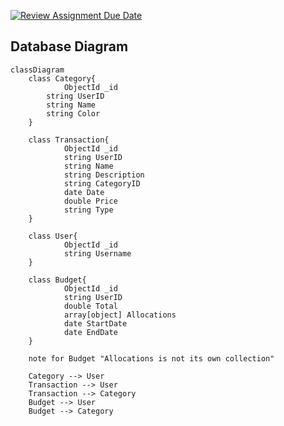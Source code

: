 [![Review Assignment Due Date](https://classroom.github.com/assets/deadline-readme-button-22041afd0340ce965d47ae6ef1cefeee28c7c493a6346c4f15d667ab976d596c.svg)](https://classroom.github.com/a/uL0-klqZ)
## Database Diagram
```mermaid
classDiagram
    class Category{
		    ObjectId _id
        string UserID
        string Name
		string Color
    }
    
    class Transaction{
		    ObjectId _id
		    string UserID
		    string Name
		    string Description
		    string CategoryID
		    date Date
		    double Price
		    string Type
    }
    
    class User{
		    ObjectId _id
		    string Username
    }
    
    class Budget{
		    ObjectId _id
		    string UserID
		    double Total
		    array[object] Allocations
		    date StartDate
		    date EndDate
    }

    note for Budget "Allocations is not its own collection"
    
    Category --> User
    Transaction --> User
    Transaction --> Category
    Budget --> User
    Budget --> Category
```
